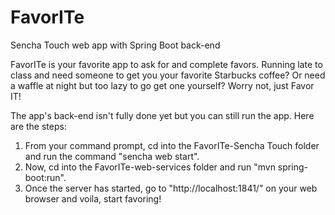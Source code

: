 # FavorITe
Sencha Touch web app with Spring Boot back-end

FavorITe is your favorite app to ask for and complete favors. Running late to class and need someone to get you your favorite Starbucks coffee? Or need a waffle at night but too lazy to go get one yourself? Worry not, just Favor IT!

The app's back-end isn't fully done yet but you can still run the app. Here are the steps:
1. From your command prompt, cd into the FavorITe-Sencha Touch folder and run the command "sencha web start".
2. Now, cd into the FavorITe-web-services folder and run "mvn spring-boot:run".
3. Once the server has started, go to "http://localhost:1841/" on your web browser and voila, start favoring!